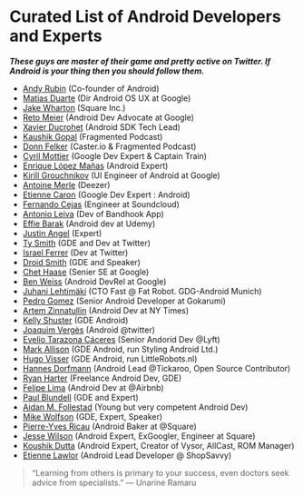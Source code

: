 # Curated List of Android Developers and Experts
 
 **_These guys are master of their game and pretty active on Twitter. If Android is your thing then you should follow them._**
 
* [Andy Rubin](https://twitter.com/Arubin) (Co-founder of Android)
* [Matias Duarte](https://twitter.com/MatiasDuarte) (Dir Android OS UX at Google)
* [Jake Wharton](https://github.com/JakeWharton) (Square Inc.)
* [Reto Meier](https://twitter.com/retomeier) (Android Dev Advocate at Google)
* [Xavier Ducrohet](https://twitter.com/droidxav) (Android SDK Tech Lead)
* [Kaushik Gopal](http://kaush.co) (Fragmented Podcast)
* [Donn Felker](http://www.donnfelker.com/about/) (Caster.io & Fragmented Podcast)
* [Cyril Mottier](http://cyrilmottier.com/about/) (Google Dev Expert & Captain Train)
* [Enrique López Mañas](https://twitter.com/eenriquelopez) (Android Expert)
* [Kirill Grouchnikov](https://twitter.com/kirillpixel) (UI Engineer of Android at Google)
* [Antoine Merle](https://twitter.com/antoine_merle) (Deezer)
* [Etienne Caron](https://twitter.com/kanawish) (Google Dev Expert : Android)
* [Fernando Cejas](https://twitter.com/fernando_cejas) (Engineer at Soundcloud)
* [Antonio Leiva](https://twitter.com/lime_cl) (Dev of Bandhook App)
* [Effie Barak](https://twitter.com/CodingChick) (Android dev at Udemy)
* [Justin Angel](https://twitter.com/JustinAngel) (Expert)
* [Ty Smith](https://twitter.com/tsmith) (GDE and Dev at Twitter)
* [Israel Ferrer](https://twitter.com/rallat) (Dev at Twitter)
* [Droid Smith](https://twitter.com/devunwired) (GDE and Speaker)
* [Chet Haase](https://twitter.com/chethaase) (Senier SE at Google)
* [Ben Weiss](https://twitter.com/keyboardsurfer) (Android DevRel at Google)
* [Juhani Lehtimäki](https://twitter.com/lehtimaeki) (CTO Fast @ Fat Robot. GDG-Android Munich)
* [Pedro Gomez](https://twitter.com/pedro_g_s) (Senior Android Developer at Gokarumi)
* [Artem Zinnatullin](https://twitter.com/artem_zin) (Android Dev at NY Times)
* [Kelly Shuster](https://twitter.com/KellyShuster) (GDE Android)
* [Joaquim Vergès](https://twitter.com/joenrv) (Android @twitter)
* [Evelio Tarazona Cáceres](https://twitter.com/eveliotc) (Senior Andorid Dev @Lyft)
* [Mark Allison](https://twitter.com/MarkIAllison) (GDE Android, run Styling Android Ltd.)
* [Hugo Visser](https://twitter.com/botteaap) (GDE Android, run LittleRobots.nl)
* [Hannes Dorfmann](https://twitter.com/sockeqwe) (Android Lead @Tickaroo, Open Source Contributor)
* [Ryan Harter](https://twitter.com/rharter) (Freelance Android Dev, GDE)
* [Felipe Lima](https://twitter.com/felipecsl) (Android Dev at @Airbnb)
* [Paul Blundell](https://twitter.com/blundell_apps) (GDE and Expert) 
* [Aidan M. Follestad](https://twitter.com/afollestad) (Young but very competent Android Dev)
* [Mike Wolfson](https://twitter.com/mikewolfson) (GDE, Expert, Speaker)
* [Pierre-Yves Ricau](https://twitter.com/Piwai) (Android Baker at @Square)
* [Jesse Wilson](https://twitter.com/jessewilson) (Android Expert, ExGoogler, Engineer at Square)
* [Koushik Dutta](https://twitter.com/koush) (Android Expert, Creator of Vysor, AllCast, ROM Manager)
* [Etienne Lawlor](https://twitter.com/Etienne_Lawlor) (Android Lead Developer @ ShopSavvy)


> “Learning from others is primary to your success, even doctors seek advice from specialists.” 
― Unarine Ramaru
